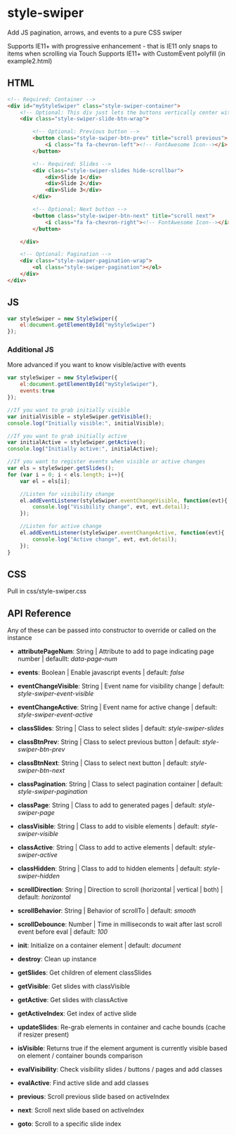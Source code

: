 # style-swiper
Add JS pagination, arrows, and events to a pure CSS swiper

Supports IE11+ with progressive enhancement - that is IE11 only snaps to items when scrolling via Touch
Supports IE11+ with CustomEvent polyfill (in example2.html)

## HTML
```html
<!-- Required: Container -->
<div id="myStyleSwiper" class="style-swiper-container">
	<!-- Optional: This div just lets the buttons vertically center with the slides minus the pagination  -->
	<div class="style-swiper-slide-btn-wrap">

		<!-- Optional: Previous button -->
		<button class="style-swiper-btn-prev" title="scroll previous">
			<i class="fa fa-chevron-left"><!-- FontAwesome Icon--></i>
		</button>

		<!-- Required: Slides -->
		<div class="style-swiper-slides hide-scrollbar">
			<div>Slide 1</div>
			<div>Slide 2</div>
			<div>Slide 3</div>
		</div>

		<!-- Optional: Next button -->
		<button class="style-swiper-btn-next" title="scroll next">
			<i class="fa fa-chevron-right"><!-- FontAwesome Icon--></i>
		</button>

	</div>

	<!-- Optional: Pagination -->
	<div class="style-swiper-pagination-wrap">
		<ol class="style-swiper-pagination"></ol>
	</div>
</div>
```

## JS
```javascript
var styleSwiper = new StyleSwiper({
	el:document.getElementById("myStyleSwiper")
});
```

### Additional JS
More advanced if you want to know visible/active with events

```javascript
var styleSwiper = new StyleSwiper({
	el:document.getElementById("myStyleSwiper"),
	events:true
});

//If you want to grab initially visible
var initialVisible = styleSwiper.getVisible();
console.log("Initially visible:", initialVisible);

//If you want to grab initially active
var initialActive = styleSwiper.getActive();
console.log("Initially active:", initialActive);

//If you want to register events when visible or active changes
var els = styleSwiper.getSlides();
for (var i = 0; i < els.length; i++){
	var el = els[i];

	//Listen for visibility change
	el.addEventListener(styleSwiper.eventChangeVisible, function(evt){
		console.log("Visibility change", evt, evt.detail);
	});

	//Listen for active change
	el.addEventListener(styleSwiper.eventChangeActive, function(evt){
		console.log("Active change", evt, evt.detail);
	});
}
```

## CSS
Pull in css/style-swiper.css

## API Reference
Any of these can be passed into constructor to override or called on the instance
- **attributePageNum**: String | Attribute to add to page indicating page number | defaullt: *data-page-num*

- **events**: Boolean | Enable javascript events | default: *false*
- **eventChangeVisible**: String | Event name for visibility change | default: *style-swiper-event-visible*
- **eventChangeActive**: String | Event name for active change | default: *style-swiper-event-active*

- **classSlides**: String | Class to select slides | default: *style-swiper-slides*
- **classBtnPrev**: String | Class to select previous button | default: *style-swiper-btn-prev*
- **classBtnNext**: String | Class to select next button | default: *style-swiper-btn-next*
- **classPagination**: String | Class to select pagination container | default: *style-swiper-pagination*
- **classPage**: String | Class to add to generated pages | default: *style-swiper-page*
- **classVisible**: String | Class to add to visible elements | default: *style-swiper-visible*
- **classActive**: String | Class to add to active elements | default: *style-swiper-active*
- **classHidden**: String | Class to add to hidden elements | default: *style-swiper-hidden*

- **scrollDirection**: String | Direction to scroll (horizontal | vertical | both) | default: *horizontal*
- **scrollBehavior**: String | Behavior of scrollTo | default: *smooth*
- **scrollDebounce**: Number | Time in milliseconds to wait after last scroll event before eval | default: *100*

- **init**: Initialize on a container element | default: *document*
- **destroy**: Clean up instance
- **getSlides**: Get children of element classSlides
- **getVisible**: Get slides with classVisible
- **getActive**: Get slides with classActive
- **getActiveIndex**: Get index of active slide
- **updateSlides**: Re-grab elements in container and cache bounds (cache if resizer present)
- **isVisible**: Returns true if the element argument is currently visible based on element / container bounds comparison
- **evalVisibility**: Check visibility slides / buttons / pages and add classes
- **evalActive**: Find active slide and add classes
- **previous**: Scroll previous slide based on activeIndex
- **next**: Scroll next slide based on activeIndex
- **goto**: Scroll to a specific slide index